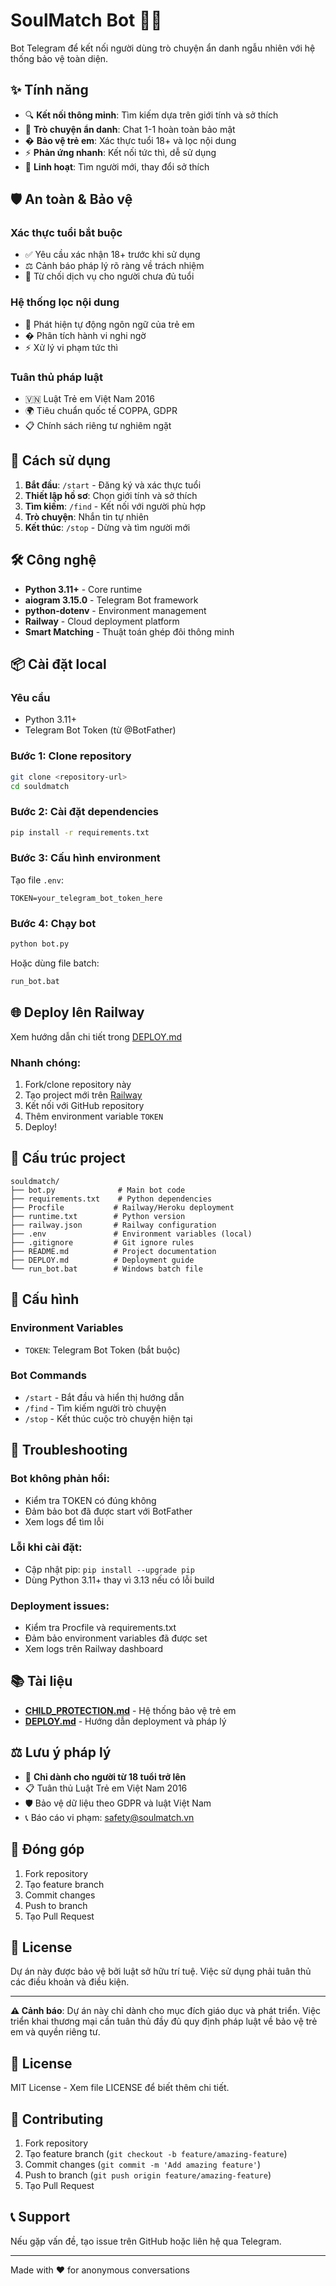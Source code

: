 # SoulMatch Bot 🤖💬

Bot Telegram để kết nối người dùng trò chuyện ẩn danh ngẫu nhiên với hệ thống bảo vệ toàn diện.

## ✨ Tính năng

- 🔍 **Kết nối thông minh**: Tìm kiếm dựa trên giới tính và sở thích
- 💬 **Trò chuyện ẩn danh**: Chat 1-1 hoàn toàn bảo mật
- �️ **Bảo vệ trẻ em**: Xác thực tuổi 18+ và lọc nội dung
- ⚡ **Phản ứng nhanh**: Kết nối tức thì, dễ sử dụng
- 🔄 **Linh hoạt**: Tìm người mới, thay đổi sở thích

## 🛡️ An toàn & Bảo vệ

### Xác thực tuổi bắt buộc
- ✅ Yêu cầu xác nhận 18+ trước khi sử dụng
- ⚖️ Cảnh báo pháp lý rõ ràng về trách nhiệm
- 🚫 Từ chối dịch vụ cho người chưa đủ tuổi

### Hệ thống lọc nội dung
- 🤖 Phát hiện tự động ngôn ngữ của trẻ em
- � Phân tích hành vi nghi ngờ
- ⚡ Xử lý vi phạm tức thì

### Tuân thủ pháp luật
- 🇻🇳 Luật Trẻ em Việt Nam 2016
- 🌍 Tiêu chuẩn quốc tế COPPA, GDPR
- 📋 Chính sách riêng tư nghiêm ngặt

## 🚀 Cách sử dụng

1. **Bắt đầu**: `/start` - Đăng ký và xác thực tuổi
2. **Thiết lập hồ sơ**: Chọn giới tính và sở thích
3. **Tìm kiếm**: `/find` - Kết nối với người phù hợp
4. **Trò chuyện**: Nhắn tin tự nhiên
5. **Kết thúc**: `/stop` - Dừng và tìm người mới

## 🛠️ Công nghệ

- **Python 3.11+** - Core runtime
- **aiogram 3.15.0** - Telegram Bot framework
- **python-dotenv** - Environment management
- **Railway** - Cloud deployment platform
- **Smart Matching** - Thuật toán ghép đôi thông minh

## 📦 Cài đặt local

### Yêu cầu

- Python 3.11+
- Telegram Bot Token (từ @BotFather)

### Bước 1: Clone repository

```bash
git clone <repository-url>
cd souldmatch
```

### Bước 2: Cài đặt dependencies

```bash
pip install -r requirements.txt
```

### Bước 3: Cấu hình environment

Tạo file `.env`:

```
TOKEN=your_telegram_bot_token_here
```

### Bước 4: Chạy bot

```bash
python bot.py
```

Hoặc dùng file batch:

```bash
run_bot.bat
```

## 🌐 Deploy lên Railway

Xem hướng dẫn chi tiết trong [DEPLOY.md](DEPLOY.md)

### Nhanh chóng:

1. Fork/clone repository này
2. Tạo project mới trên [Railway](https://railway.app)
3. Kết nối với GitHub repository
4. Thêm environment variable `TOKEN`
5. Deploy!

## 📁 Cấu trúc project

```
souldmatch/
├── bot.py              # Main bot code
├── requirements.txt    # Python dependencies
├── Procfile           # Railway/Heroku deployment
├── runtime.txt        # Python version
├── railway.json       # Railway configuration
├── .env               # Environment variables (local)
├── .gitignore         # Git ignore rules
├── README.md          # Project documentation
├── DEPLOY.md          # Deployment guide
└── run_bot.bat        # Windows batch file
```

## 🔧 Cấu hình

### Environment Variables

- `TOKEN`: Telegram Bot Token (bắt buộc)

### Bot Commands

- `/start` - Bắt đầu và hiển thị hướng dẫn
- `/find` - Tìm kiếm người trò chuyện
- `/stop` - Kết thúc cuộc trò chuyện hiện tại

## 🐛 Troubleshooting

### Bot không phản hồi:

- Kiểm tra TOKEN có đúng không
- Đảm bảo bot đã được start với BotFather
- Xem logs để tìm lỗi

### Lỗi khi cài đặt:

- Cập nhật pip: `pip install --upgrade pip`
- Dùng Python 3.11+ thay vì 3.13 nếu có lỗi build

### Deployment issues:

- Kiểm tra Procfile và requirements.txt
- Đảm bảo environment variables đã được set
- Xem logs trên Railway dashboard

## 📚 Tài liệu

- **[CHILD_PROTECTION.md](./CHILD_PROTECTION.md)** - Hệ thống bảo vệ trẻ em
- **[DEPLOY.md](./DEPLOY.md)** - Hướng dẫn deployment và pháp lý

## ⚖️ Lưu ý pháp lý

- 🔞 **Chỉ dành cho người từ 18 tuổi trở lên**
- 📋 Tuân thủ Luật Trẻ em Việt Nam 2016
- 🛡️ Bảo vệ dữ liệu theo GDPR và luật Việt Nam
- 📞 Báo cáo vi phạm: safety@soulmatch.vn

## 🤝 Đóng góp

1. Fork repository
2. Tạo feature branch
3. Commit changes
4. Push to branch  
5. Tạo Pull Request

## 📄 License

Dự án này được bảo vệ bởi luật sở hữu trí tuệ. Việc sử dụng phải tuân thủ các điều khoản và điều kiện.

---

**⚠️ Cảnh báo**: Dự án này chỉ dành cho mục đích giáo dục và phát triển. Việc triển khai thương mại cần tuân thủ đầy đủ quy định pháp luật về bảo vệ trẻ em và quyền riêng tư.

## 📝 License

MIT License - Xem file LICENSE để biết thêm chi tiết.

## 🤝 Contributing

1. Fork repository
2. Tạo feature branch (`git checkout -b feature/amazing-feature`)
3. Commit changes (`git commit -m 'Add amazing feature'`)
4. Push to branch (`git push origin feature/amazing-feature`)
5. Tạo Pull Request

## 📞 Support

Nếu gặp vấn đề, tạo issue trên GitHub hoặc liên hệ qua Telegram.

---

Made with ❤️ for anonymous conversations
